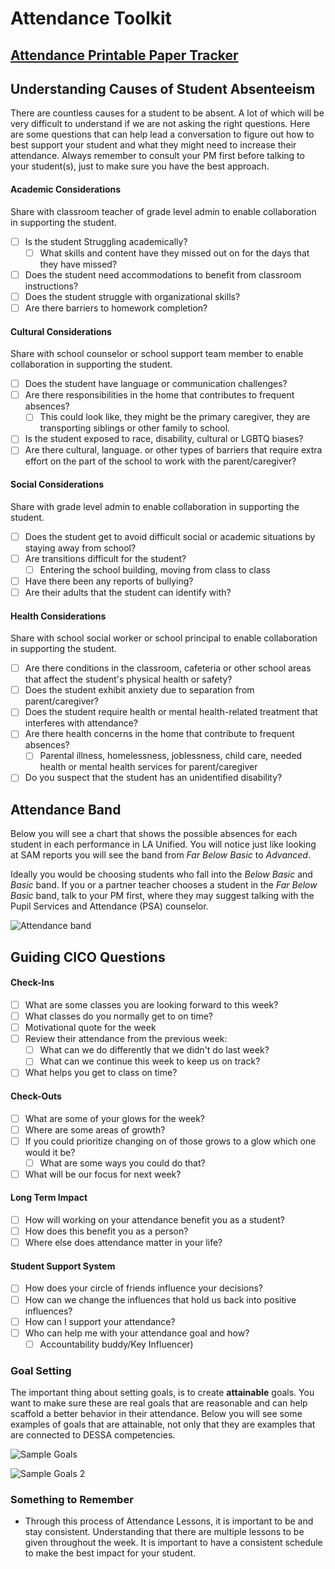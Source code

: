 
# Attendance Toolkit 

## [Attendance Printable Paper Tracker](https://cityyear.sharepoint.com/:x:/r/teams/lax/LandD/_layouts/15/Doc.aspx?sourcedoc=%7B67B1D489-9B4C-4C42-AE36-2885770AEF64%7D&file=FY20%20%20CICO%20%20Coaching%20Tool.xlsx&action=default&mobileredirect=true&CID=32cfaf8f-4b75-76ae-6a4a-28b751500285)

## Understanding Causes of Student Absenteeism

There are countless causes for a student to be absent. A lot of which will be very difficult to understand if we are not asking the right questions. Here are some questions that can help lead a conversation to figure out how to best support your student and what they might need to increase their attendance. Always remember to consult your PM first before talking to your student(s), just to make sure you have the best approach. 

<!-- tabs:start -->

#### **Academic Considerations**

Share with classroom teacher of grade level admin to enable collaboration in supporting the student.

- [ ] Is the student Struggling academically? 
	- [ ] What skills and content have they missed out on for the days that they have missed? 
- [ ] Does the student need accommodations to benefit from classroom instructions?
- [ ] Does the student struggle with organizational skills?
- [ ] Are there barriers to homework completion?

#### **Cultural Considerations**

Share with school counselor or school support team member to enable collaboration in supporting the student.

- [ ] Does the student have language or communication challenges?
- [ ] Are there responsibilities in the home that contributes to frequent absences?
	- [ ] This could look like, they might be the primary caregiver, they are transporting siblings or other family to school.
- [ ] Is the student exposed to race, disability, cultural or LGBTQ biases?
- [ ] Are there cultural, language. or other types of barriers that require extra effort on the part of the school to work with the parent/caregiver?

#### **Social Considerations**

Share with grade level admin to enable collaboration in supporting the student.

- [ ] Does the student get to avoid difficult social or academic situations by staying away from school?
- [ ] Are transitions difficult for the student?
	- [ ] Entering the school building, moving from class to class
- [ ] Have there been any reports of bullying?
- [ ] Are their adults that the student can identify with?

#### **Health Considerations**

Share with school social worker or school principal to enable collaboration in supporting the student.

- [ ] Are there conditions in the classroom, cafeteria or other school areas that affect the student's physical health or safety?
- [ ] Does the student exhibit anxiety due to separation from parent/caregiver?
- [ ] Does the student require health or mental health-related treatment that interferes with attendance?
- [ ] Are there health concerns in the home that contribute to frequent absences?
	- [ ] Parental illness, homelessness, joblessness, child care, needed health or mental health services for parent/caregiver
- [ ] Do you suspect that the student has an unidentified disability?

<!-- tabs:end -->

## Attendance Band

Below you will see a chart that shows the possible absences for each student in each performance in LA Unified. You will notice just like looking at SAM reports you will see the band from _Far Below Basic_ to _Advanced_. 

Ideally you would be choosing students who fall into the _Below Basic_ and _Basic_ band. If you or a partner teacher chooses a student in the _Far Below Basic_ band, talk to your PM first, where they may suggest talking with the Pupil Services and Attendance (PSA) counselor.

![Attendance band](/_images/AttendanceBand.png)

## Guiding CICO Questions

<!-- tabs:start -->

#### **Check-Ins**

- [ ] What are some classes you are looking forward to this week?
- [ ] What classes do you normally get to on time?
- [ ] Motivational quote for the week
- [ ] Review their attendance from the previous week:
	- [ ] What can we do differently that we didn't do last week?
	- [ ] What can we continue this week to keep us on track?
- [ ] What helps you get to class on time?

#### **Check-Outs**

- [ ] What are some of your glows for the week?
- [ ] Where are some areas of growth?
- [ ] If you could prioritize changing on of those grows to a glow which one would it be?
	- [ ] What are some ways you could do that?
- [ ] What will be our focus for next week?

#### **Long Term Impact**

- [ ] How will working on your attendance benefit you as a student?
- [ ] How does this benefit you as a person?
- [ ] Where else does attendance matter in your life?

#### **Student Support System**

- [ ] How does your circle of friends influence your decisions?
- [ ] How can we change the influences that hold us back into positive influences?
- [ ] How can I support your attendance?
- [ ] Who can help me with your attendance goal and how?
	- [ ] Accountability buddy/Key Influencer)

<!-- tabs:end -->

### Goal Setting 

The important thing about setting goals, is to create **attainable** goals. You want to make sure these are real goals that are reasonable and can help scaffold a better behavior in their attendance. Below you will see some examples of goals that are attainable, not only that they are examples that are connected to DESSA competencies. 

![Sample Goals](/_images/Atten_Sample_Goals.png)

![Sample Goals 2](/_images/Atten_Sample_Goals2.png)

### Something to Remember

- Through this process of Attendance Lessons, it is important to be and stay consistent. Understanding that there are multiple lessons to be given throughout the week. It is important to have a consistent schedule to make the best impact for your student.
